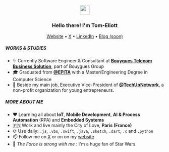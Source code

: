 <h3 align="center"><img src="https://media.giphy.com/media/hvRJCLFzcasrR4ia7z/giphy.gif" width="30px"></h3>
<h3 align="center">Hello there! I'm Tom-Eliott</h3>
<p align="center">
  <a href="https://tomeliott.com">Website</a> •
  <a href="https://x.com/tomeliott">X</a> •
  <a href="https://www.linkedin.com/in/tomeliott/">LinkedIn</a> •
  <a href="https://find3r.eu">Blog (soon)</a>
</p>

##### WORKS & STUDIES
- ✨ Currently Software Engineer & Consultant at [**Bouygues Telecom Business Solution**](https://www.bouyguestelecom-business.fr/qui-sommes-nous/), part of Bouygues Group
- 🎓 Graduated from [**@EPITA**](https://www.github.com/epita) with a Master/Engineering Degree in Computer Science
- 🌱 Beside my main job, Executive Vice-President of [**@TechUpNetwork**](https://github.com/techupnetwork), a non-profit organization for young entrepreneurs.

##### MORE ABOUT ME
- ♥️ Learning all about **IoT**, **Mobile Development**, **AI & Process Automation** (RPA) and **Embedded Systems**
- 🇫🇷 Work and live mainly the City of Love, **Paris (France)**
- ⚙️ Use daily: `.js`, `.vbs`, `.swift`, `.java`, `.sketch`, `.dart`, `.c` and `.python`
- 📫 Follow me on [X](https://x.com/tomeliott) or on on my [website](https://tomeliott.com)
- 🚀 *The Force is strong with me* : I'm a huge fan of Star Wars.
